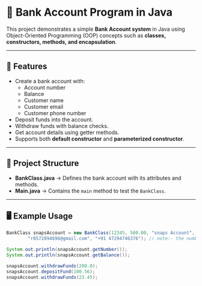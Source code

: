 # 🏦 Bank Account Program in Java

This project demonstrates a simple **Bank Account system** in Java using Object-Oriented Programming (OOP) concepts such as **classes, constructors, methods, and encapsulation**.

---

## 📌 Features
- Create a bank account with:
  - Account number
  - Balance
  - Customer name
  - Customer email
  - Customer phone number
- Deposit funds into the account.
- Withdraw funds with balance checks.
- Get account details using getter methods.
- Supports both **default constructor** and **parameterized constructor**.

---

## 📂 Project Structure
- **BankClass.java** → Defines the bank account with its attributes and methods.  
- **Main.java** → Contains the `main` method to test the `BankClass`.

---

## 🖥️ Example Usage

```java
BankClass snapsAccount = new BankClass(12345, 500.00, "snaps Account",
        "r8572894696@gmail.com", "+91 47294746376"); // note:- the number is fake just typed randomly. 

System.out.println(snapsAccount.getNumber());
System.out.println(snapsAccount.getBalance());

snapsAccount.withdrawFunds(200.0);
snapsAccount.depositFund(100.56);
snapsAccount.withdrawFunds(23.45);
